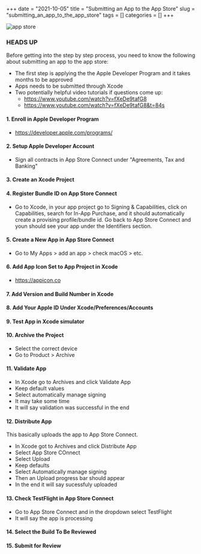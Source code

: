 +++ 
date = "2021-10-05"
title = "Submitting an App to the App Store"
slug = "submitting_an_app_to_the_app_store"
tags = []
categories = []
+++

![app store](/images/app_store.png)

### HEADS UP

Before getting into the step by step process, you need to know the following about submitting an app to the app store:

- The first step is applying the the Apple Developer Program and it takes months to be approved
- Apps needs to be submitted through Xcode
- Two potentially helpful video tutorials if questions come up:
    - https://www.youtube.com/watch?v=fXeDe9tafG8
    - https://www.youtube.com/watch?v=fXeDe9tafG8&t=84s


#### 1. Enroll in Apple Developer Program

- https://developer.apple.com/programs/

#### 2. Setup Apple Developer Account 

- Sign all contracts in App Store Connect under "Agreements, Tax and Banking"

#### 3. Create an Xcode Project

#### 4. Register Bundle ID on App Store Connect

- Go to Xcode, in your app project go to Signing & Capabilities, click on Capabilities, search for In-App Purchase, and it should automatically create a provising profile/bundle id. Go back to App Store Connect and youn should see your app under the Identifiers section.

#### 5. Create a New App in App Store Connect

- Go to My Apps > add an app > check macOS > etc.

#### 6. Add App Icon Set to App Project in Xcode

- https://appicon.co

#### 7. Add Version and Build Number in Xcode

#### 8. Add Your Apple ID Under Xcode/Preferences/Accounts

#### 9. Test App in Xcode simulator

#### 10. Archive the Project

- Select the correct device 
- Go to Product > Archive

#### 11. Validate App

- In Xcode go to Archives and click Validate App
- Keep default values
- Select automatically manage signing
- It may take some time
- It will say validation was successful in the end

#### 12. Distribute App

This basically uploads the app to App Store Connect.

- In Xcode got to Archives and click Distribute App
- Select App Store COnnect
- Select Upload
- Keep defaults
- Select Automatically manage signing
- Then an Upload progress bar should appear
- In the end it will say sucessfuly uploaded

#### 13. Check TestFlight in App Store Connect

- Go to App Store Connect and in the dropdown select TestFlight
- It will say the app is processing

#### 14. Select the Build To Be Reviewed

#### 15. Submit for Review
